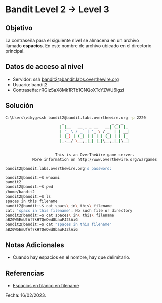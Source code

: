 # Bandit Level 2 → Level 3

## Objetivo
La contraseña para el siguiente nivel se almacena en un archivo llamado **espacios**. En este nombre de archivo ubicado en el directorio principal.

## Datos de acceso al nivel
* Servidor: ssh bandit2@bandit.labs.overthewire.org
* Usuario: bandit2
* Contraseña: rRGizSaX8Mk1RTb1CNQoXTcYZWU6lgzi

## Solución
``` bash
C:\Users\vikyg>ssh bandit2@bandit.labs.overthewire.org -p 2220
                         _                     _ _ _
                        | |__   __ _ _ __   __| (_) |_
                        | '_ \ / _` | '_ \ / _` | | __|
                        | |_) | (_| | | | | (_| | | |_
                        |_.__/ \__,_|_| |_|\__,_|_|\__|


                      This is an OverTheWire game server.
            More information on http://www.overthewire.org/wargames

bandit2@bandit.labs.overthewire.org's password:
```
``` bash
bandit2@bandit:~$ whoami
bandit2
bandit2@bandit:~$ pwd
/home/bandit2
bandit2@bandit:~$ ls
spaces in this filename
bandit2@bandit:~$ cat spacs\ in\ this\ filename
cat: 'spacs in this filename': No such file or directory
bandit2@bandit:~$ cat spaces\ in\ this\ filename
aBZ0W5EmUfAf7kHTQeOwd8bauFJ2lAiG
bandit2@bandit:~$ cat "spaces in this filename"
aBZ0W5EmUfAf7kHTQeOwd8bauFJ2lAiG
```

## Notas Adicionales
- Cuando hay espacios en el nombre, hay que delimitarlo.

## Referencias
* [Espacios en blanco en filename](https://linuxhint.com/reference-filename-with-spaces-linux/)

Fecha: 16/02/2023.